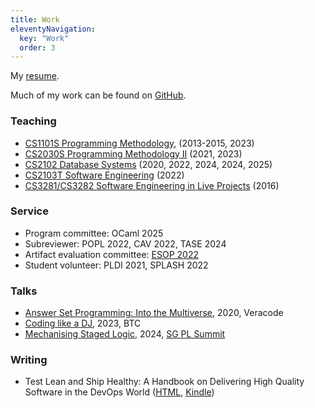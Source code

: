 ```yaml
---
title: Work
eleventyNavigation:
  key: "Work"
  order: 3
---
```


<!-- <h3 style="margin: 0">Work</h3> -->

<!-- ### Work -->

My [resume](/resume.pdf).

<!-- My [resume](/resume.pdf) and extended [CV](/cv). -->

Much of my work can be found on [GitHub](https://www.github.com/dariusf).

### Teaching

- [CS1101S Programming Methodology](https://www.comp.nus.edu.sg/~cs1101s/), (2013-2015, 2023)
- [CS2030S Programming Methodology II](https://nus-cs2030s.github.io/2021-s2/) (2021, 2023) <!--, ([slides](/slides/cs2030s)) -->
- [CS2102 Database Systems](https://nusmods.com/modules/CS2102/database-systems) (2020, 2022, 2024, 2024, 2025) <!-- [slides](/slides/relational-algebra-sql) -->
- [CS2103T Software Engineering](https://nus-cs2103-ay2122s2.github.io/website/) (2022)
- [CS3281/CS3282 Software Engineering in Live Projects](https://nus-cs3281.github.io/website/admin/callForApplications.html) (2016)

### Service

- Program committee: OCaml 2025
- Subreviewer: POPL 2022, CAV 2022, TASE 2024
- Artifact evaluation committee: [ESOP 2022](https://etaps.org/user-profile/archive/53-etaps-2022/491-esop-2022-artifact-evaluation)
- Student volunteer: PLDI 2021, SPLASH 2022

### Talks

- [Answer Set Programming: Into the Multiverse](/slides/asp), 2020, Veracode
- [Coding like a DJ](https://github.com/dariusf/sonicpi-workshop), 2023, BTC
- [Mechanising Staged Logic](/MechanizingStagedLogic.pdf), 2024, [SG PL Summit](https://verse-lab.github.io/sg-pl-summit/)

### Writing

- Test Lean and Ship Healthy: A Handbook on Delivering High Quality Software in the DevOps World ([HTML](https://srcclr.github.io/test-lean/), [Kindle](https://www.amazon.com/dp/B0CKXYG3XT))

<!--
## Patents

- [US20200042628A1](https://patents.google.com/patent/US20200042628A1/en)
- [US20200042712A1](https://patents.google.com/patent/US20200042712A1/en)
-->
